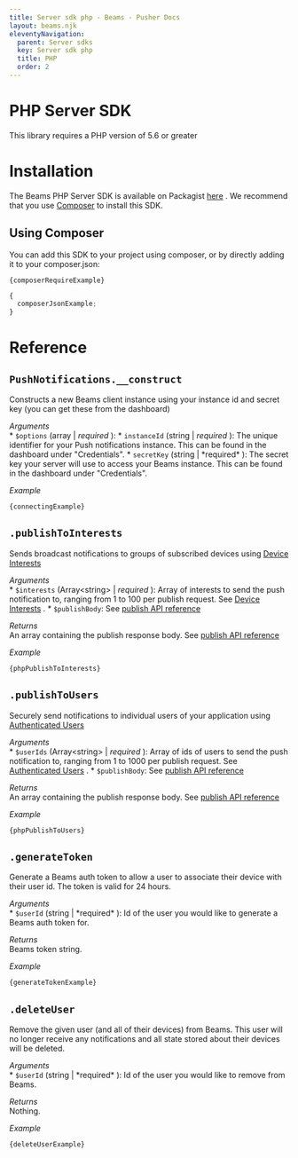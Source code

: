 ```yaml
---
title: Server sdk php - Beams - Pusher Docs
layout: beams.njk
eleventyNavigation:
  parent: Server sdks
  key: Server sdk php
  title: PHP
  order: 2
---
```


# PHP Server SDK

<Alert warning>This library requires a PHP version of 5.6 or greater</Alert>

# Installation

The Beams PHP Server SDK is available on Packagist [here](https://packagist.org/packages/pusher/pusher-push-notifications) .
<Alert primary> We recommend that you use [Composer](https://getcomposer.org/) to install this SDK. </Alert> <br />

## Using Composer

You can add this SDK to your project using composer, or by directly adding it to your composer.json:

```http
{composerRequireExample}
```

```js
{
  composerJsonExample;
}
```

# Reference

## `PushNotifications.__construct`

Constructs a new Beams client instance using your instance id and secret key (you can get these from the dashboard)

_Arguments_ <br /> * `$options` (array | *required* ): * `instanceId` (string | _required_ ): The unique identifier for your Push notifications instance. This can be found in the dashboard under "Credentials". * `secretKey` (string | *required\* ): The secret key your server will use to access your Beams instance. This can be found in the dashboard under "Credentials". </Item>

_Example_

```php
{connectingExample}
```

## `.publishToInterests`

Sends broadcast notifications to groups of subscribed devices using [Device Interests](/docs/beams/concepts/device-interests)

_Arguments_ <br /> * `$interests` (Array&lt;string&gt; | *required* ): Array of interests to send the push notification to, ranging from 1 to 100 per publish request. See [Device Interests](/docs/beams/concepts/device-interests) . * `$publishBody`: See [publish API reference](/docs/beams/reference/publish-api#request-body)

_Returns_ <br /> An array containing the publish response body. See [publish API reference](/docs/beams/reference/publish-api#success-response-body)

_Example_

```php
{phpPublishToInterests}
```

## `.publishToUsers`

Securely send notifications to individual users of your application using [Authenticated Users](/docs/beams/concepts/authenticated-users)

_Arguments_ <br /> * `$userIds` (Array&lt;string&gt; | *required* ): Array of ids of users to send the push notification to, ranging from 1 to 1000 per publish request. See [Authenticated Users](/docs/beams/concepts/authenticated-users) . * `$publishBody`: See [publish API reference](/docs/beams/reference/publish-api#request-body)

_Returns_ <br /> An array containing the publish response body. See [publish API reference](/docs/beams/reference/publish-api#success-response-body)

_Example_

```php
{phpPublishToUsers}
```

## `.generateToken`

Generate a Beams auth token to allow a user to associate their device with their user id. The token is valid for 24 hours.

_Arguments_ <br /> * `$userId` (string | *required\* ): Id of the user you would like to generate a Beams auth token for.

_Returns_ <br /> Beams token string.

_Example_

```php
{generateTokenExample}
```

## `.deleteUser`

Remove the given user (and all of their devices) from Beams. This user will no longer receive any notifications and all state stored about their devices will be deleted.

_Arguments_ <br /> * `$userId` (string | *required\* ): Id of the user you would like to remove from Beams.

_Returns_ <br /> Nothing.

_Example_

```php
{deleteUserExample}
```
